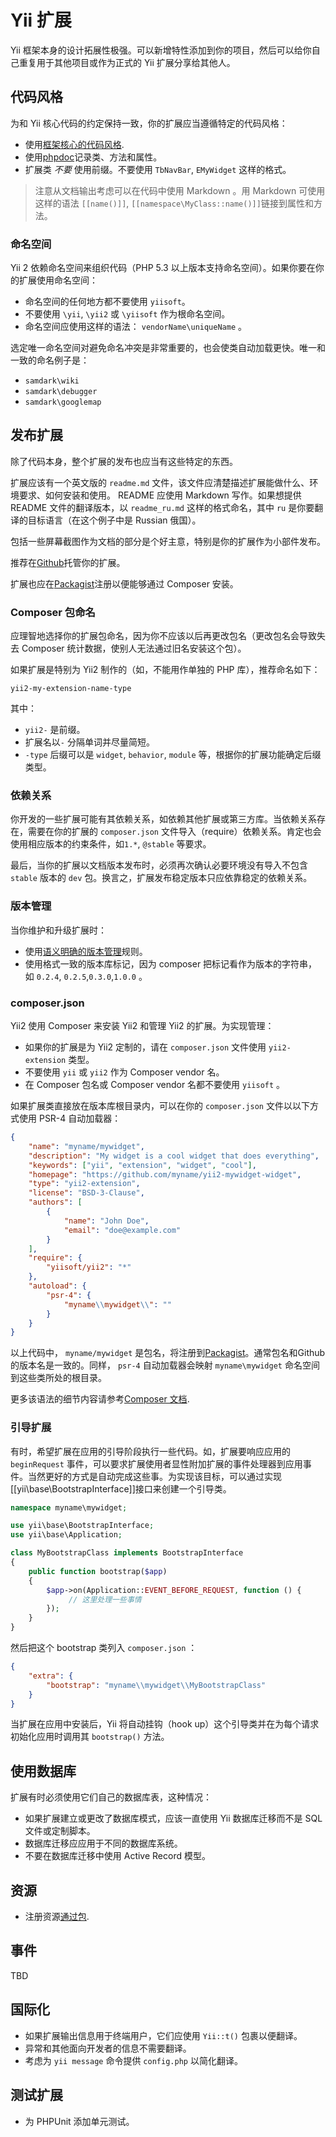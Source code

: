  Yii 扩展
=============

Yii 框架本身的设计拓展性极强。可以新增特性添加到你的项目，然后可以给你自己重复用于其他项目或作为正式的 Yii 扩展分享给其他人。

代码风格
----------

为和 Yii 核心代码的约定保持一致，你的扩展应当遵循特定的代码风格：

- 使用[框架核心的代码风格](https://github.com/yiisoft/yii2/wiki/Core-framework-code-style).
- 使用[phpdoc](http://www.phpdoc.org/)记录类、方法和属性。
- 扩展类 *不要* 使用前缀。不要使用 `TbNavBar`, `EMyWidget` 这样的格式。

> 注意从文档输出考虑可以在代码中使用 Markdown 。用 Markdown 可使用这样的语法 `[[name()]]`, `[[namespace\MyClass::name()]]`链接到属性和方法。

### 命名空间

Yii 2 依赖命名空间来组织代码（PHP 5.3 以上版本支持命名空间）。如果你要在你的扩展使用命名空间：

- 命名空间的任何地方都不要使用 `yiisoft`。
- 不要使用 `\yii`, `\yii2` 或 `\yiisoft` 作为根命名空间。
- 命名空间应使用这样的语法： `vendorName\uniqueName` 。

选定唯一命名空间对避免命名冲突是非常重要的，也会使类自动加载更快。唯一和一致的命名例子是：

- `samdark\wiki`
- `samdark\debugger`
- `samdark\googlemap`

发布扩展
------------

除了代码本身，整个扩展的发布也应当有这些特定的东西。

扩展应该有一个英文版的 `readme.md` 文件，该文件应清楚描述扩展能做什么、环境要求、如何安装和使用。 README 应使用 Markdown 写作。如果想提供 README 文件的翻译版本，以 `readme_ru.md` 这样的格式命名，其中 `ru` 是你要翻译的目标语言（在这个例子中是 Russian 俄国）。
  
包括一些屏幕截图作为文档的部分是个好主意，特别是你的扩展作为小部件发布。

推荐在[Github](https://github.com)托管你的扩展。

扩展也应在[Packagist](https://packagist.org)注册以便能够通过 Composer 安装。

### Composer 包命名

应理智地选择你的扩展包命名，因为你不应该以后再更改包名（更改包名会导致失去 Composer 统计数据，使别人无法通过旧名安装这个包）。

如果扩展是特别为 Yii2 制作的（如，不能用作单独的 PHP 库），推荐命名如下：

```
yii2-my-extension-name-type
```

其中：

- `yii2-` 是前缀。
- 扩展名以`-` 分隔单词并尽量简短。
-  `-type` 后缀可以是 `widget`, `behavior`, `module` 等，根据你的扩展功能确定后缀类型。

### 依赖关系

你开发的一些扩展可能有其依赖关系，如依赖其他扩展或第三方库。当依赖关系存在，需要在你的扩展的 `composer.json` 文件导入（require）依赖关系。肯定也会使用相应版本的约束条件，如`1.*`, `@stable` 等要求。

最后，当你的扩展以文档版本发布时，必须再次确认必要环境没有导入不包含 `stable` 版本的 `dev` 包。换言之，扩展发布稳定版本只应依靠稳定的依赖关系。

### 版本管理

当你维护和升级扩展时：

- 使用[语义明确的版本管理](http://semver.org)规则。
- 使用格式一致的版本库标记，因为 composer 把标记看作为版本的字符串，如 `0.2.4`, `0.2.5`,`0.3.0`,`1.0.0` 。

### composer.json

Yii2 使用 Composer 来安装 Yii2 和管理 Yii2 的扩展。为实现管理：

- 如果你的扩展是为 Yii2 定制的，请在 `composer.json` 文件使用 `yii2-extension` 类型。
- 不要使用 `yii` 或 `yii2` 作为 Composer vendor 名。
- 在 Composer 包名或 Composer vendor 名都不要使用 `yiisoft` 。

如果扩展类直接放在版本库根目录内，可以在你的 `composer.json` 文件以以下方式使用 PSR-4 自动加载器：

```json
{
    "name": "myname/mywidget",
    "description": "My widget is a cool widget that does everything",
    "keywords": ["yii", "extension", "widget", "cool"],
    "homepage": "https://github.com/myname/yii2-mywidget-widget",
    "type": "yii2-extension",
    "license": "BSD-3-Clause",
    "authors": [
        {
            "name": "John Doe",
            "email": "doe@example.com"
        }
    ],
    "require": {
        "yiisoft/yii2": "*"
    },
    "autoload": {
        "psr-4": {
            "myname\\mywidget\\": ""
        }
    }
}
```

以上代码中， `myname/mywidget` 是包名，将注册到[Packagist](https://packagist.org)。通常包名和Github 的版本名是一致的。同样， `psr-4` 自动加载器会映射 `myname\mywidget` 命名空间到这些类所处的根目录。

更多该语法的细节内容请参考[Composer 文档](http://getcomposer.org/doc/04-schema.md#autoload).

### 引导扩展

有时，希望扩展在应用的引导阶段执行一些代码。如，扩展要响应应用的`beginRequest` 事件，可以要求扩展使用者显性附加扩展的事件处理器到应用事件。当然更好的方式是自动完成这些事。为实现该目标，可以通过实现[[yii\base\BootstrapInterface]]接口来创建一个引导类。

```php
namespace myname\mywidget;

use yii\base\BootstrapInterface;
use yii\base\Application;

class MyBootstrapClass implements BootstrapInterface
{
    public function bootstrap($app)
    {
        $app->on(Application::EVENT_BEFORE_REQUEST, function () {
             // 这里处理一些事情
        });
    }
}
```

然后把这个 bootstrap 类列入 `composer.json` ：

```json
{
    "extra": {
        "bootstrap": "myname\\mywidget\\MyBootstrapClass"
    }
}
```

当扩展在应用中安装后，Yii 将自动挂钩（hook up）这个引导类并在为每个请求初始化应用时调用其 `bootstrap()` 方法。

使用数据库
---------------------

扩展有时必须使用它们自己的数据库表，这种情况：

- 如果扩展建立或更改了数据库模式，应该一直使用 Yii 数据库迁移而不是 SQL 文件或定制脚本。
- 数据库迁移应应用于不同的数据库系统。
- 不要在数据库迁移中使用 Active Record 模型。


资源
------

- 注册资源[通过包](assets.md).

事件
------

TBD

国际化
----

- 如果扩展输出信息用于终端用户，它们应使用 `Yii::t()` 包裹以便翻译。
- 异常和其他面向开发者的信息不需要翻译。
- 考虑为 `yii message` 命令提供 `config.php` 以简化翻译。

测试扩展
----------------------

- 为 PHPUnit 添加单元测试。
